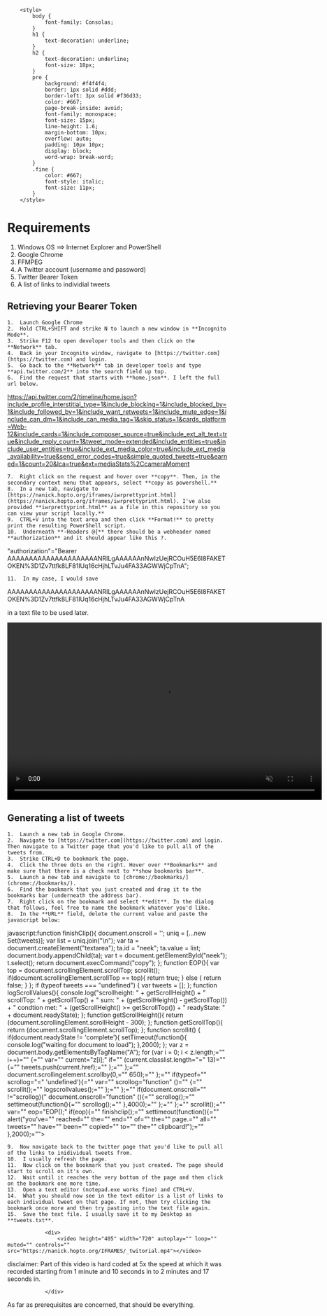         <style>
            body {
                font-family: Consolas;
            }
            h1 {
                text-decoration: underline;
            }
            h2 {
                text-decoration: underline;
                font-size: 18px;
            }
            pre {
                background: #f4f4f4;
                border: 1px solid #ddd;
                border-left: 3px solid #f36d33;
                color: #667;
                page-break-inside: avoid;
                font-family: monospace;
                font-size: 15px;
                line-height: 1.6;
                margin-bottom: 10px;
                overflow: auto;
                padding: 10px 10px;
                display: block;
                word-wrap: break-word;
            }
            .fine {
                color: #667;
                font-style: italic;
                font-size: 11px;
            }
        </style>

# Requirements
1.  Windows OS ==> Internet Explorer and PowerShell
2.  Google Chrome
3.  FFMPEG
4.  A Twitter account (username and password)
5.  Twitter Bearer Token
6.  A list of links to individial tweets

##     Retrieving your Bearer Token

    1.  Launch Google Chrome
    2.  Hold CTRL+SHIFT and strike N to launch a new window in **Incognito Mode**.
    3.  Strike F12 to open developer tools and then click on the **Network** tab.
    4.  Back in your Incognito window, navigate to [https://twitter.com](https://twitter.com) and login.
    5.  Go back to the **Network** tab in developer tools and type **api.twitter.com/2** into the search field up top.
    6.  Find the request that starts with **home.json**. I left the full url below.  

https://api.twitter.com/2/timeline/home.json?include_profile_interstitial_type=1&include_blocking=1&include_blocked_by=1&include_followed_by=1&include_want_retweets=1&include_mute_edge=1&include_can_dm=1&include_can_media_tag=1&skip_status=1&cards_platform=Web-12&include_cards=1&include_composer_source=true&include_ext_alt_text=true&include_reply_count=1&tweet_mode=extended&include_entities=true&include_user_entities=true&include_ext_media_color=true&include_ext_media_availability=true&send_error_codes=true&simple_quoted_tweets=true&earned=1&count=20&lca=true&ext=mediaStats%2CcameraMoment

    7.  Right click on the request and hover over **copy**. Then, in the secondary context menu that appears, select **copy as powershell.**
    8.  In a new tab, navigate to [https://nanick.hopto.org/iframes/iwrprettyprint.html](https://nanick.hopto.org/iframes/iwrprettyprint.html). I've also provided **iwrprettyprint.html** as a file in this repository so you can view your script locally.**
    9.  CTRL+V into the text area and then click **Format!** to pretty print the resulting PowerShell script.
    10.  Underneath **-Headers @{** there should be a webheader named **authorization** and it should appear like this ?.  

"authorization"="Bearer AAAAAAAAAAAAAAAAAAAAANRILgAAAAAAnNwIzUejRCOuH5E6I8FAKETOKEN%3D1Zv7ttfk8LF81IUq16cHjhLTvJu4FA33AGWWjCpTnA";

    11.  In my case, I would save   

AAAAAAAAAAAAAAAAAAAAANRILgAAAAAAnNwIzUejRCOuH5E6I8FAKETOKEN%3D1Zv7ttfk8LF81IUq16cHjhLTvJu4FA33AGWWjCpTnA

 in a text file to be used later.
                <div>
                    <video height="405" width="720" autoplay="" loop="" muted="" controls="" src="https://nanick.hopto.org/IFRAMES/2.mp4"></video>
                </div>
##     Generating a list of tweets

    1.  Launch a new tab in Google Chrome.
    2.  Navigate to [https://twitter.com](https://twitter.com) and login. Then navigate to a Twitter page that you'd like to pull all of the tweets from.
    3.  Strike CTRL+D to bookmark the page.
    4.  Click the three dots on the right. Hover over **Bookmarks** and make sure that there is a check next to **show bookmarks bar**.
    5.  Launch a new tab and navigate to [chrome://bookmarks/](chrome://bookmarks/).
    6.  Find the bookmark that you just created and drag it to the bookmarks bar (underneath the address bar).
    7.  Right click on the bookmark and select **edit**. In the dialog that follows, feel free to name the bookmark whatever you'd like.
    8.  In the **URL** field, delete the current value and paste the javascript below:  

javascript:function finishClip(){ document.onscroll = ''; uniq = [...new Set(tweets)]; var list = uniq.join("\n"); var ta = document.createElement("textarea"); ta.id = "neek"; ta.value = list; document.body.appendChild(ta); var t = document.getElementById("neek"); t.select(); return document.execCommand("copy"); }; function EOP(){ var top = document.scrollingElement.scrollTop; scrollit(); if(document.scrollingElement.scrollTop == top){ return true; } else { return false; } }; if (typeof tweets === "undefined") { var tweets = []; }; function logScrollValues(){ console.log("scrollheight: " + getScrollHeight() + " scrollTop: " + getScrollTop() + " sum: " + (getScrollHeight() - getScrollTop()) + " condtion met: " + (getScrollHeight() >= getScrollTop()) + " readyState: " + document.readyState); }; function getScrollHeight(){ return (document.scrollingElement.scrollHeight - 300); }; function getScrollTop(){ return (document.scrollingElement.scrollTop); }; function scrollit() { if(document.readyState != 'complete'){ setTimeout(function(){ console.log("waiting for document to load"); },2000); }; var z = document.body.getElementsByTagName("A"); for (var i = 0; i < z.length;="" i++)="" {="" var="" current="z[i];" if="" (current.classlist.length="=" 13)="" {="" tweets.push(current.href);="" };="" };="" document.scrollingelement.scrollby(0,="" 650);="" };="" if(typeof="" scrollog="=" 'undefined'){="" var="" scrollog="function" ()="" {="" scrollit();="" logscrollvalues();="" };="" };="" if(document.onscroll="" !="scrollog){" document.onscroll="function" (){="" scrollog();="" settimeout(function(){="" scrollog();="" },4000);="" };="" };="" scrollit();="" var="" eop="EOP();" if(eop){="" finishclip();="" settimeout(function(){="" alert("you've="" reached="" the="" end="" of="" the="" page.="" all="" tweets="" have="" been="" copied="" to="" the="" clipboard!");="" },2000);="">

    9.  Now navigate back to the twitter page that you'd like to pull all of the links to inidividual tweets from.
    10.  I usually refresh the page.
    11.  Now click on the bookmark that you just created. The page should start to scroll on it's own.
    12.  Wait until it reaches the very bottom of the page and then click on the bookmark one more time.
    13.  Open a text editor (notepad.exe works fine) and CTRL+V.
    14.  What you should now see in the text editor is a list of links to each individual tweet on that page. If not, then try clicking the bookmark once more and then try pasting into the text file again.
    15.  Save the text file. I usually save it to my Desktop as **tweets.txt**.

                <div>
                    <video height="405" width="720" autoplay="" loop="" muted="" controls="" src="https://nanick.hopto.org/IFRAMES/_twitorial.mp4"></video>

disclaimer: Part of this video is hard coded at 5x the speed at which it was recorded starting from 1 minute and 10 seconds in to 2 minutes and 17 seconds in.

                </div>

As far as prerequisites are concerned, that should be everything.
